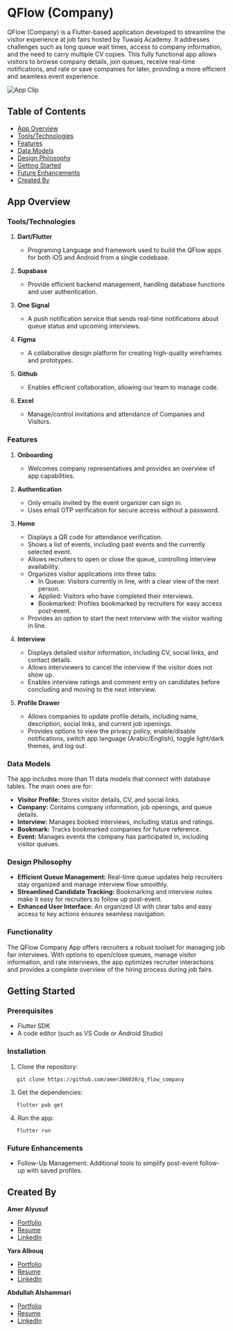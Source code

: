 # QFlow (Company)

QFlow (Company) is a Flutter-based application developed to streamline the visitor experience at job fairs hosted by Tuwaiq Academy. It addresses challenges such as long queue wait times, access to company information, and the need to carry multiple CV copies. This fully functional app allows visitors to browse company details, join queues, receive real-time notifications, and rate or save companies for later, providing a more efficient and seamless event experience.

![App Clip](q_flow_visitor.gif)

## Table of Contents

- [App Overview](#app-overview)
- [Tools/Technologies](#toolstechnologies)
- [Features](#features)
- [Data Models](#data-models)
- [Design Philosophy](#design-philosophy)
- [Getting Started](#getting-started)
- [Future Enhancements](#future-enhancements)
- [Created By](#created-by)

## App Overview

### Tools/Technologies

1. **Dart/Flutter**
   - Programing Language and framework used to build the QFlow apps for both iOS and Android from a single codebase.

2. **Supabase**
   - Provide efficient backend management, handling database functions and user authentication.

3. **One Signal**
   - A push notification service that sends real-time notifications  about queue status and upcoming interviews.

4. **Figma**
   - A collaborative design platform for creating high-quality wireframes and prototypes.

5. **Github**
   - Enables efficient collaboration, allowing our team to manage code.

6. **Excel**
   - Manage/control invitations and attendance of Companies and Visitors.

### Features

1. **Onboarding**
   - Welcomes company representatives and provides an overview of app capabilities.

2. **Authentication**
   - Only emails invited by the event organizer can sign in.
   - Uses email OTP verification for secure access without a password.

3. **Home**
   - Displays a QR code for attendance verification.
   - Shows a list of events, including past events and the currently selected event.
   - Allows recruiters to open or close the queue, controlling interview availability.
   - Organizes visitor applications into three tabs:
      - In Queue: Visitors currently in line, with a clear view of the next person.
      - Applied: Visitors who have completed their interviews.
      - Bookmarked: Profiles bookmarked by recruiters for easy access post-event.
   -	Provides an option to start the next interview with the visitor waiting in line.

4. **Interview**
   - Displays detailed visitor information, including CV, social links, and contact details.
   - Allows interviewers to cancel the interview if the visitor does not show up.
   - Enables interview ratings and comment entry on candidates before concluding and moving to the next interview.

5. **Profile Drawer**
   - Allows companies to update profile details, including name, description, social links, and current job openings.
   - Provides options to view the privacy policy, enable/disable notifications, switch app language (Arabic/English), toggle light/dark themes, and log out.


### Data Models

The app includes more than 11 data models that connect with database tables. The main ones are for:

- **Visitor Profile:** Stores visitor details, CV, and social links.
- **Company:** Contains company information, job openings, and queue details.
- **Interview:** Manages booked interviews, including status and ratings.
- **Bookmark:** Tracks bookmarked companies for future reference.
- **Event:** Manages events the company has participated in, including visitor queues.

### Design Philosophy

- **Efficient Queue Management:** Real-time queue updates help recruiters stay organized and manage interview flow smoothly.
- **Streamlined Candidate Tracking:** Bookmarking and interview notes make it easy for recruiters to follow up post-event.
- **Enhanced User Interface:**  An organized UI with clear tabs and easy access to key actions ensures seamless navigation.

### Functionality

The QFlow Company App offers recruiters a robust toolset for managing job fair interviews. With options to open/close queues, manage visitor information, and rate interviews, the app optimizes recruiter interactions and provides a complete overview of the hiring process during job fairs.

## Getting Started

### Prerequisites

- Flutter SDK
- A code editor (such as VS Code or Android Studio)

### Installation

1. Clone the repository:

```
   git clone https://github.com/amer266030/q_flow_company
```

3. Get the dependencies:

    
```
   flutter pub get
```

4. Run the app:
    
```
   flutter run
```

### Future Enhancements

* Follow-Up Management: Additional tools to simplify post-event follow-up with saved profiles.

## Created By

**Amer Alyusuf**
- [Portfolio](https://amer266030.github.io)
- [Resume](https://amer266030.github.io/assets/pdf/Amer_CV.pdf)
- [LinkedIn](https://www.linkedin.com/in/amer-alyusuf)

**Yara Albouq**
- [Portfolio](https://bind.link/@yaraalbouq)
- [Resume](https://drive.google.com/file/d/1H0d1yBl9JCLyyc3Uwz3582EW3uy3U3HE/view?usp=drivesdk)
- [LinkedIn](https://www.linkedin.com/in/yaraalbouq)

**Abdullah Alshammari**
- [Portfolio](https://bind.link/@abdullah-al-shammari)
- [Resume](https://www.dropbox.com/scl/fi/usjo2vcuarjhqaulu226e/Abdullah_Alshammari_CV.pdf?rlkey=k297kmstimne5g017fdm9bdkd&st=jwe6dwpc&dl=0)
- [LinkedIn](https://www.linkedin.com/in/abumukhlef)